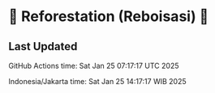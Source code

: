 
# 🌳 Reforestation (Reboisasi) 🌲

## Last Updated

GitHub Actions time: Sat Jan 25 07:17:17 UTC 2025

Indonesia/Jakarta time: Sat Jan 25 14:17:17 WIB 2025
